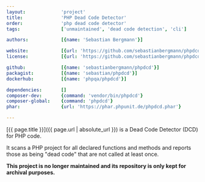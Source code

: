 ```yaml
---
layout:             'project'
title:              'PHP Dead Code Detector'
order:              'php dead code detector'
tags:               ['unmaintained', 'dead code detection', 'cli'] 

authors:            [{name: 'Sebastian Bergmann'}] 

website:            [{url: 'https://github.com/sebastianbergmann/phpdcd'}]
license:            [{url: 'https://github.com/sebastianbergmann/phpdcd/blob/master/LICENSE', label: 'BSD 3-clause "New" or "Revised" License'}]

github:             [{name: 'sebastianbergmann/phpdcd'}]
packagist:          [{name: 'sebastian/phpdcd'}]               
dockerhub:          [{name: 'phpqa/phpdcd'}]     

dependencies:       []
composer-dev:       {command: 'vendor/bin/phpdcd'}
composer-global:    {command: 'phpdcd'}
phar:               {url: 'https://phar.phpunit.de/phpdcd.phar'}

---
```


[{{ page.title }}]({{ page.url | absolute_url }}) is a Dead Code Detector (DCD) for PHP code.
 
<!--more--> 

It scans a PHP project for all declared functions and methods and reports those as being "dead code" that are not called at least once.

**This project is no longer maintained and its repository is only kept for archival purposes.**
